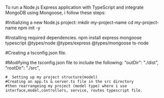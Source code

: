 To run a Node.js Express application with TypeScript and integrate MongoDB using Mongoose, i follow these steps:

#Initializing a new Node.js project:
mkdir my-project-name
cd my-project-name
npm init -y

#Installing required dependencies.
npm install express mongoose typescript @types/node @types/express @types/mongoose ts-node

#Creating a tsconfig.json file.

#Modifying the tsconfig.json file to include the following:
"outDir": "./dist",
"rootDir": "./src",

    #  Setting up my project structure(model)
    #Creating an app.ts & server.ts file in the src directory
    #then rearrangeing my project (model type) where i use interface,model,controllers, service, routes typescript file.
